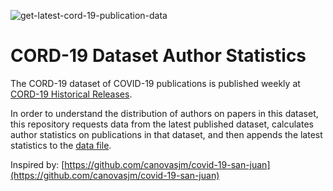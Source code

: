 ![get-latest-cord-19-publication-data](https://github.com/chrisgebert/CORD-19-publications/actions/workflows/get-latest-cord-19-publication-data/badge.svg)

# CORD-19 Dataset Author Statistics

The CORD-19 dataset of COVID-19 publications is published weekly at [CORD-19 Historical Releases](https://ai2-semanticscholar-cord-19.s3-us-west-2.amazonaws.com/historical_releases.html). 

In order to understand the distribution of authors on papers in this dataset, this repository requests data from the latest published dataset, calculates author statistics on publications in that dataset, and then appends the latest statistics to the [data file](/data/CORD-19-historical-releases.csv).

Inspired by: [https://github.com/canovasjm/covid-19-san-juan](https://github.com/canovasjm/covid-19-san-juan)
